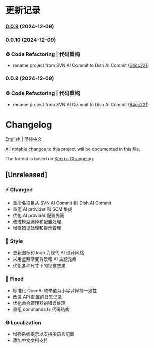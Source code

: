 # 更新记录 


### [0.0.9](https://github.com/littleCareless/dish-ai-commit/compare/v0.0.10...v0.0.9) (2024-12-09)

### 0.0.10 (2024-12-09)


### ♻️ Code Refactoring | 代码重构

* rename project from SVN AI Commit to Dish AI Commit ([64cc221](https://github.com/littleCareless/dish-ai-commit/commit/64cc221b287192a548669b9300924890ef05e833))

### 0.0.9 (2024-12-09)


### ♻️ Code Refactoring | 代码重构

* rename project from SVN AI Commit to Dish AI Commit ([64cc221](https://github.com/littleCareless/dish-ai-commit/commit/64cc221b287192a548669b9300924890ef05e833))

# Changelog

[English](CHANGELOG.md) | [简体中文](CHANGELOG.zh-CN.md)

All notable changes to this project will be documented in this file.

The format is based on [Keep a Changelog](https://keepachangelog.com/en/1.0.0/).

## [Unreleased]

### ⚡ Changed

- 重命名项目从 SVN AI Commit 到 Dish AI Commit
- 重组 AI provider 和 SCM 集成
- 优化 AI provider 配置界面
- 改进模型选择和配置处理
- 增强错误处理和提示管理

### 🎨 Style

- 更新图标和 logo 为现代 AI 设计风格
- 采用蓝紫渐变背景和 AI 主题元素
- 优化各种尺寸下的视觉效果

### 🐛 Fixed

- 标准化 OpenAI 枚举值为小写以保持一致性
- 改进 API 配置的日志记录
- 优化命令管理器的错误处理
- 重组 commands.ts 代码结构

### 🌐 Localization

- 增强系统提示以支持多语言配置
- 添加中文文档支持
